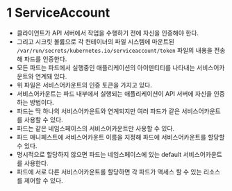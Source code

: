 # 1 ServiceAccount

- 클라이언트가 API 서버에서 작업을 수행하기 전에 자신을 인증해야 한다.
- 그리고 시크릿 볼륨으로 각 컨테이너의 파일 시스템에 마운트된 `/var/run/secrets/kubernetes.io/serviceaccount/token` 파일의 내용을 전송해 파드를 인증한다.
- 모든 파드는 파드에서 실행중인 애플리케이션의 아이덴티티를 나타내는 서비스어카운트와 연계돼 있다.
- 위 파일은 서비스어카운트의 인증 토큰을 가지고 있다.
- 서비스어카운트는 파드 내부에서 실행되는 애플리케이션이 API 서버에 자신을 인증하는 방법이다.
- 파드는 딱 하나의 서비스어카운트와 연계되지만 여러 파드가 같은 서비스어카운트를 사용할 수 있다.
- 파드는 같은 네임스페이스의 서비스어카운트만 사용할 수 있다.
- 파드 매니페스트에 서비스어카운트 이름을 지정해 파드에 서비스어카운트를 할당할 수 있다.
- 명시적으로 할당하지 않으면 파드는 네임스페이스에 있는 default 서비스어카운트를 사용한다.
- 파드에 서로 다른 서비스어카운트롤 할당하면 각 파드가 액세스 할 수 있는 리소스를 제어할 수 있다.

